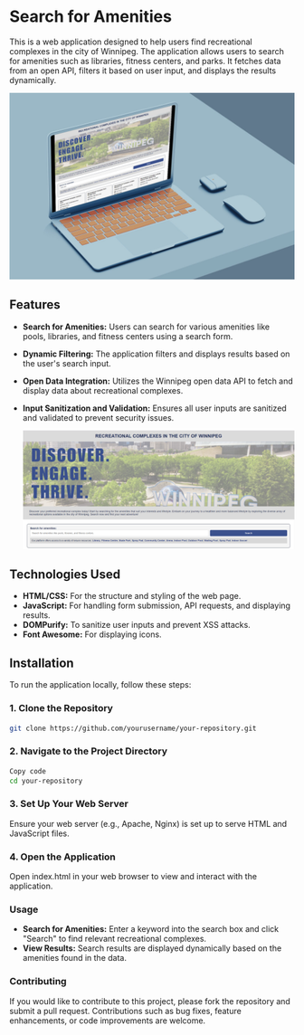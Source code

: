 # Search for Amenities

This is a web application designed to help users find recreational complexes in the city of Winnipeg. The application allows users to search for amenities such as libraries, fitness centers, and parks. It fetches data from an open API, filters it based on user input, and displays the results dynamically.

![Search for Amenities](images/complexes_search.png)

## Features

- **Search for Amenities:** Users can search for various amenities like pools, libraries, and fitness centers using a search form.
- **Dynamic Filtering:** The application filters and displays results based on the user's search input.
- **Open Data Integration:** Utilizes the Winnipeg open data API to fetch and display data about recreational complexes.
- **Input Sanitization and Validation:** Ensures all user inputs are sanitized and validated to prevent security issues.

  ![Top search page](images/discover.png)

## Technologies Used

- **HTML/CSS:** For the structure and styling of the web page.
- **JavaScript:** For handling form submission, API requests, and displaying results.
- **DOMPurify:** To sanitize user inputs and prevent XSS attacks.
- **Font Awesome:** For displaying icons.

## Installation

To run the application locally, follow these steps:

### 1. Clone the Repository

```bash
git clone https://github.com/yourusername/your-repository.git
```

### 2. Navigate to the Project Directory

```bash
Copy code
cd your-repository
```

### 3. Set Up Your Web Server

Ensure your web server (e.g., Apache, Nginx) is set up to serve HTML and JavaScript files.

### 4. Open the Application

Open index.html in your web browser to view and interact with the application.

### Usage

- **Search for Amenities:** Enter a keyword into the search box and click "Search" to find relevant recreational complexes.
- **View Results:** Search results are displayed dynamically based on the amenities found in the data.

### Contributing

If you would like to contribute to this project, please fork the repository and submit a pull request. Contributions such as bug fixes, feature enhancements, or code improvements are welcome.
